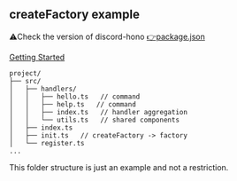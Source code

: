 ## createFactory example

⚠️Check the version of discord-hono [👉package.json](https://github.com/luisfun/discord-hono-examples/blob/main/workerd-use-factory/package.json)

[Getting Started](https://discord-hono.luis.fun/guides/start/)

```
project/
├── src/
│   ├── handlers/
│   │   ├── hello.ts   // command
│   │   ├── help.ts   // command
│   │   ├── index.ts   // handler aggregation
│   │   └── utils.ts   // shared components
│   ├── index.ts
│   ├── init.ts   // createFactory -> factory
│   └── register.ts
...
```

This folder structure is just an example and not a restriction.
